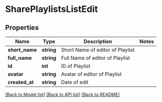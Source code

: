 # SharePlaylistsListEdit

## Properties
Name | Type | Description | Notes
------------ | ------------- | ------------- | -------------
**short_name** | **string** | Short Name of editor of Playlist | 
**full_name** | **string** | Full Name of editor of Playlist | 
**id** | **int** | ID of Playlist | 
**avatar** | **string** | Avatar of editor of Playlist | 
**created_at** | **string** | Date of edit | 

[[Back to Model list]](../README.md#documentation-for-models) [[Back to API list]](../README.md#documentation-for-api-endpoints) [[Back to README]](../README.md)


